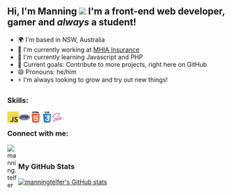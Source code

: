 ## Hi, I'm Manning ![](https://user-images.githubusercontent.com/18350557/176309783-0785949b-9127-417c-8b55-ab5a4333674e.gif) I'm a front-end web developer, gamer and *always* a student!
- 🌍 I'm based in NSW, Australia
- 💼 I'm currently working at [MHIA Insurance]
- 🌱 I'm currently learning Javascript and PHP
- 🥅 Current goals: Contribute to more projects, right here on GitHub
- 😄 Pronouns: he/him
- ⚡ I'm always looking to grow and try out new things!

### Skills:


[<img align="left" alt="JavaScript" width="26px" src="https://raw.githubusercontent.com/github/explore/80688e429a7d4ef2fca1e82350fe8e3517d3494d/topics/javascript/javascript.png" />][webjs]
[<img align="left" alt="PHP" width="26px" src="https://raw.githubusercontent.com/github/explore/ccc16358ac4530c6a69b1b80c7223cd2744dea83/topics/php/php.png" />][webphp]
[<img align="left" alt="HTML5" width="26px" src="https://raw.githubusercontent.com/github/explore/80688e429a7d4ef2fca1e82350fe8e3517d3494d/topics/html/html.png" />][webhtml]
[<img align="left" alt="CSS3" width="26px" src="https://raw.githubusercontent.com/github/explore/80688e429a7d4ef2fca1e82350fe8e3517d3494d/topics/css/css.png" />][webcss]
[<img align="left" alt="Sass" width="26px" src="https://raw.githubusercontent.com/github/explore/80688e429a7d4ef2fca1e82350fe8e3517d3494d/topics/sass/sass.png" />][websass]
<br />

### Connect with me:

[<img align="left" alt="manning.telfer" width="25px" src="https://cdn.jsdelivr.net/npm/simple-icons@v3/icons/linkedin.svg" />][linkedin]
<br />

### My GitHub Stats
<a href="http://www.github.com/manningtelfer"><img src="https://github-readme-stats.vercel.app/api?username=manningtelfer&show_icons=true&hide=stars,&count_private=true&title_color=3382ed&text_color=0f172a&icon_color=64748b&bg_color=f7f7f7&hide_border=true&show_icons=true" alt="manningtelfer's GitHub stats" /></a>

<br />
<br />

[MHIA Insurance]: https://github.com/MHIA-Insurance
[linkedin]: https://linkedin.com/in/manningtelfer/
[github]: https://github.com/manningtelfer
[webvscode]: https://code.visualstudio.com/
[webhtml]: https://en.wikipedia.org/wiki/HTML5
[webcss]: https://en.wikipedia.org/wiki/CSS
[websass]: https://sass-lang.com/
[webjs]: https://en.wikipedia.org/wiki/JavaScript
[webphp]: https://www.php.net/
